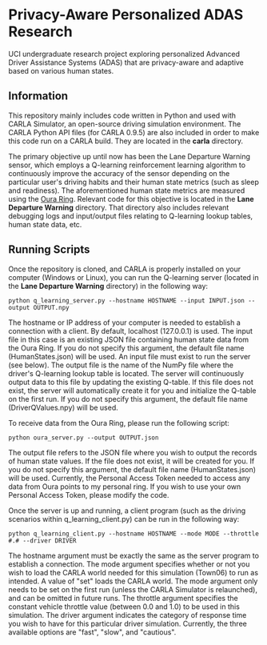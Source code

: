 # **Privacy-Aware Personalized ADAS Research**
UCI undergraduate research project exploring personalized Advanced Driver Assistance Systems (ADAS) that are privacy-aware and adaptive based on various human states. <br/>

## Information

This repository mainly includes code written in Python and used with CARLA Simulator, an open-source driving simulation environment. The CARLA Python API files (for CARLA 0.9.5) are also included in order to make this code run on a CARLA build. They are located in the **carla** directory.

The primary objective up until now has been the Lane Departure Warning sensor, which employs a Q-learning reinforcement learning algorithm to continuously improve the accuracy of the sensor depending on the particular user's driving habits and their human state metrics (such as sleep and readiness). The aforementioned human state metrics are measured using the [Oura Ring](https://ouraring.com). Relevant code for this objective is located in the **Lane Departure Warning** directory. That directory also includes relevant debugging logs and input/output files relating to Q-learning lookup tables, human state data, etc. 

## Running Scripts

Once the repository is cloned, and CARLA is properly installed on your computer (Windows or Linux), you can run the Q-learning server (located in the **Lane Departure Warning** directory) in the following way:

    python q_learning_server.py --hostname HOSTNAME --input INPUT.json --output OUTPUT.npy

The hostname or IP address of your computer is needed to establish a connection with a client. By default, localhost (127.0.0.1) is used. The input file in this case is an existing JSON file containing human state data from the Oura Ring. If you do not specify this argument, the default file name (HumanStates.json) will be used. An input file must exist to run the server (see below). The output file is the name of the NumPy file where the driver's Q-learning lookup table is located. The server will continuously output data to this file by updating the existing Q-table. If this file does not exist, the server will automatically create it for you and initialize the Q-table on the first run. If you do not specify this argument, the default file name (DriverQValues.npy) will be used.

To receive data from the Oura Ring, please run the following script:

    python oura_server.py --output OUTPUT.json

The output file refers to the JSON file where you wish to output the records of human state values. If the file does not exist, it will be created for you. If you do not specify this argument, the default file name (HumanStates.json) will be used. Currently, the Personal Access Token needed to access any data from Oura points to my personal ring. If you wish to use your own Personal Access Token, please modify the code.

Once the server is up and running, a client program (such as the driving scenarios within q_learning_client.py) can be run in the following way:

    python q_learning_client.py --hostname HOSTNAME --mode MODE --throttle #.# --driver DRIVER

The hostname argument must be exactly the same as the server program to establish a connection. The mode argument specifies whether or not you wish to load the CARLA world needed for this simulation (Town06) to run as intended. A value of "set" loads the CARLA world. The mode argument only needs to be set on the first run (unless the CARLA Simulator is relaunched), and can be omitted in future runs. The throttle argument specifies the constant vehicle throttle value (between 0.0 and 1.0) to be used in this simulation. The driver argument indicates the category of response time you wish to have for this particular driver simulation. Currently, the three available options are "fast", "slow", and "cautious".

